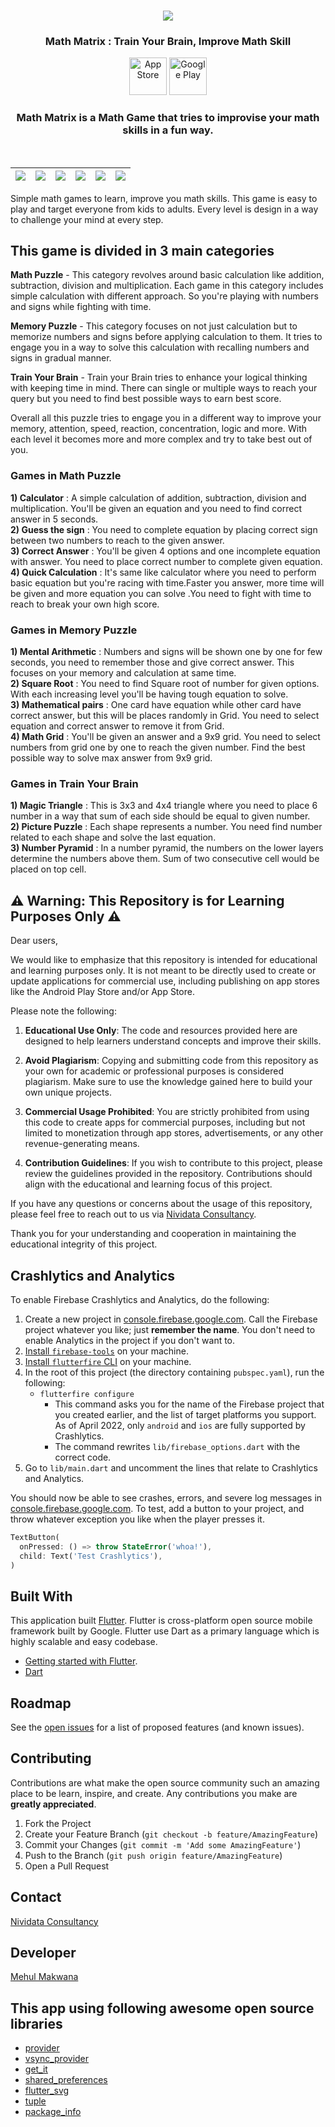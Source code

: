 

<!-- PROJECT LOGO -->
<br />
<p align="center">
  <a href="https://github.com/jaysavsani07/math-metrix">
    <img src="https://github.com/jaysavsani07/math-metrix/tree/master/android/app/src/main/res/mipmap-xxxhdpi/ic_launcher.png">
  </a>

  <h3 align="center">Math Matrix : Train Your Brain, Improve Math Skill</h3>

  <p align="center">
    <a href="https://apps.apple.com/us/app/math-matrix-a-math-game/id1511125332?ls=1"><img src="https://github.com/Volorf/Badges/blob/master/App%20Store/App%20Store%20Badge.png" height="60" alt="App Store" title="Math Matrix"/></a>
    <a href="https://play.google.com/store/apps/details?id=com.nividata.mathmatrix"><img src="https://github.com/Volorf/Badges/blob/master/Google%20Play/Google%20Play%20Badge.png" height="60" alt="Google Play" title="Math Matrix"/></a>
  </p>
</p>

<h3 align="center">Math Matrix is a Math Game that tries to improvise your math skills in a fun way.</h3>
<br />

| <img src="https://github.com/jaysavsani07/math-metrix/blob/development/screenshots/1.png">  | <img src="https://github.com/jaysavsani07/math-metrix/blob/development/screenshots/2.png"> | <img src="https://github.com/jaysavsani07/math-metrix/blob/development/screenshots/3.png"> | <img src="https://github.com/jaysavsani07/math-metrix/blob/development/screenshots/6.png">  | <img src="https://github.com/jaysavsani07/math-metrix/blob/development/screenshots/5.png"> | <img src="https://github.com/jaysavsani07/math-metrix/blob/development/screenshots/7.png"> |
|:---:|:---:|:---:|:---:|:---:|:---:|

Simple math games to learn, improve you math skills. This game is easy to play and target everyone from kids to adults. Every level is design in a way to challenge your mind at every step. 

## This game is divided in 3 main categories 

**Math Puzzle** - This category revolves around basic calculation like addition, subtraction, division and multiplication. Each game in this category includes simple calculation with different approach. So you're playing with numbers and signs while fighting with time.

**Memory Puzzle** - This category focuses on not just calculation but to memorize numbers and signs before applying calculation to them. It tries to engage you in a way to solve this calculation with recalling numbers and signs in gradual manner.

**Train Your Brain** - Train your Brain tries to enhance your logical thinking with keeping time in mind. There can single or multiple ways to reach your query but you need to find best possible ways to earn best score.

Overall all this puzzle tries to engage you in a different way to improve your memory, attention, speed, reaction, concentration, logic and more. With each level it becomes more and more complex and try to take best out of you.

### Games in Math Puzzle
**1) Calculator** : A simple calculation of addition, subtraction, division and multiplication. You'll be given an equation and you need to find correct answer in 5 seconds.<br />
**2) Guess the sign** : You need to complete equation by placing correct sign between two numbers to reach to the given answer. <br />
**3) Correct Answer** : You'll be given 4 options and one incomplete equation with answer. You need to place correct number to complete given equation.<br />
**4) Quick Calculation** : It's same like calculator where you need to perform basic equation but you're racing with time.Faster you answer, more time will be given and more equation you can solve .You need to fight with time to reach to break your own high score.

### Games in Memory Puzzle
**1) Mental Arithmetic** : Numbers and signs will be shown one by one for few seconds, you need to remember those and give correct answer. This focuses on your memory and calculation at same time.<br />
**2) Square Root** : You need to find Square root of number for given options. With each increasing level you'll be having tough equation to solve.<br />
**3) Mathematical pairs** : One card have equation while other card have correct answer, but this will be places randomly in Grid. You need to select equation and correct answer to remove it from Grid.<br />
**4) Math Grid** : You'll be given an answer and a 9x9 grid. You need to select numbers from grid one by one to reach the given number. Find the best possible way to solve max answer from 9x9 grid.<br />

### Games in Train Your Brain
**1) Magic Triangle** : This is 3x3 and 4x4 triangle where you need to place 6 number in a way that sum of each side should be equal to given number.<br />
**2) Picture Puzzle** : Each shape represents a number. You need find number related to each shape and solve the last equation.<br />
**3) Number Pyramid** : In a number pyramid, the numbers on the lower layers determine the numbers above them. Sum of two consecutive cell would be placed on top cell.<br />

## ⚠️ Warning: This Repository is for Learning Purposes Only ⚠️
Dear users,

We would like to emphasize that this repository is intended for educational and learning purposes only. It is not meant to be directly used to create or update applications for commercial use, including publishing on app stores like the Android Play Store and/or App Store.

Please note the following:

1. **Educational Use Only**: The code and resources provided here are designed to help learners understand concepts and improve their skills.

2. **Avoid Plagiarism**: Copying and submitting code from this repository as your own for academic or professional purposes is considered plagiarism. Make sure to use the knowledge gained here to build your own unique projects.

3. **Commercial Usage Prohibited**: You are strictly prohibited from using this code to create apps for commercial purposes, including but not limited to monetization through app stores, advertisements, or any other revenue-generating means.

4. **Contribution Guidelines**: If you wish to contribute to this project, please review the guidelines provided in the repository. Contributions should align with the educational and learning focus of this project.

If you have any questions or concerns about the usage of this repository, please feel free to reach out to us via [Nividata Consultancy](https://www.nividata.com/contact/).

Thank you for your understanding and cooperation in maintaining the educational integrity of this project.


## Crashlytics and Analytics
To enable Firebase Crashlytics and Analytics, do the following:

1. Create a new project in
   [console.firebase.google.com](https://console.firebase.google.com/).
   Call the Firebase project whatever you like; just **remember the name**.
   You don't need to enable Analytics in the project if you don't want to.
2. [Install `firebase-tools`](https://firebase.google.com/docs/cli?authuser=0#setup_update_cli)
   on your machine.
3. [Install `flutterfire` CLI](https://firebase.flutter.dev/docs/cli#installation)
   on your machine.
4. In the root of this project (the directory containing `pubspec.yaml`),
   run the following:
    - `flutterfire configure`
        - This command asks you for the name of the Firebase project
          that you created earlier, and the list of target platforms you support.
          As of April 2022, only `android` and `ios` are fully
          supported by Crashlytics.
        - The command rewrites `lib/firebase_options.dart` with
          the correct code.
5. Go to `lib/main.dart` and uncomment the lines that relate to Crashlytics and Analytics.

You should now be able to see crashes, errors, and
severe log messages in
[console.firebase.google.com](https://console.firebase.google.com/).
To test, add a button to your project, and throw whatever
exception you like when the player presses it.

```dart
TextButton(
  onPressed: () => throw StateError('whoa!'),
  child: Text('Test Crashlytics'),
)
```

## Built With
This application built [Flutter](https://flutter.dev/). Flutter is cross-platform open source mobile framework built by Google. Flutter use Dart as a primary language which is highly scalable and easy codebase.
* [Getting started with Flutter](https://flutter.dev/docs).
* [Dart](https://dart.dev/)

<!-- ROADMAP -->
## Roadmap

See the [open issues](https://github.com/jaysavsani07/math-metrix/issues) for a list of proposed features (and known issues).


<!-- CONTRIBUTING -->
## Contributing

Contributions are what make the open source community such an amazing place to be learn, inspire, and create. Any contributions you make are **greatly appreciated**.

1. Fork the Project
2. Create your Feature Branch (`git checkout -b feature/AmazingFeature`)
3. Commit your Changes (`git commit -m 'Add some AmazingFeature'`)
4. Push to the Branch (`git push origin feature/AmazingFeature`)
5. Open a Pull Request

<!-- CONTACT -->
## Contact

[Nividata Consultancy](https://www.nividata.com/contact/)

## Developer

[Mehul Makwana](https://www.linkedin.com/in/mehul-makwana-430326b9/)

<!-- ACKNOWLEDGEMENTS -->
## This app using following awesome open source libraries

* [provider](https://pub.dev/packages/provider)
* [vsync_provider](https://pub.dev/packages/vsync_provider)
* [get_it](https://pub.dev/packages/get_it)
* [shared_preferences](https://pub.dev/packages/shared_preferences)
* [flutter_svg](https://pub.dev/packages/flutter_svg)
* [tuple](https://pub.dev/packages/tuple)
* [package_info](https://pub.dev/packages/package_info)
